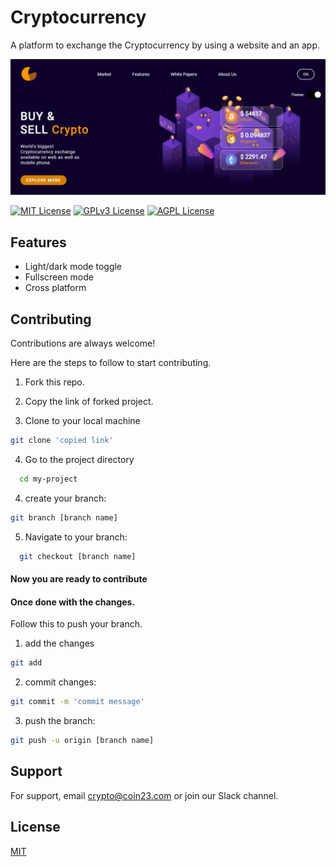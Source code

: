 # Cryptocurrency

A platform to exchange the Cryptocurrency by using a website and an app.

![image](./image.png)

[![MIT License](https://img.shields.io/badge/License-MIT-green.svg)](https://choosealicense.com/licenses/mit/)
[![GPLv3 License](https://img.shields.io/badge/License-GPL%20v3-yellow.svg)](https://opensource.org/licenses/)
[![AGPL License](https://img.shields.io/badge/license-AGPL-blue.svg)](http://www.gnu.org/licenses/agpl-3.0)

## Features

- Light/dark mode toggle
- Fullscreen mode
- Cross platform

## Contributing

Contributions are always welcome!

Here are the steps to follow to start contributing.

1. Fork this repo.

2. Copy the link of forked project.

3) Clone to your local machine

```bash
git clone 'copied link'
```

4. Go to the project directory

```bash
  cd my-project
```

4.  create your branch:

```bash
git branch [branch name]
```

5. Navigate to your branch:

```bash
  git checkout [branch name]
```

#### Now you are ready to contribute

#### Once done with the changes.

Follow this to push your branch.

1. add the changes

```bash
git add
```

2. commit changes:

```bash
git commit -m 'commit message'
```

3. push the branch:

```bash
git push -u origin [branch name]
```

## Support

For support, email crypto@coin23.com or join our Slack channel.

## License

[MIT](https://choosealicense.com/licenses/mit/)
